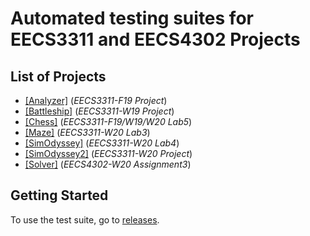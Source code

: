 # Automated testing suites for EECS3311 and EECS4302 Projects

## List of Projects

* [[Analyzer]](/Analyzer) (*EECS3311-F19 Project*)
* [[Battleship]](/Battleship) (*EECS3311-W19 Project*)
* [[Chess]](/Chess) (*EECS3311-F19/W19/W20 Lab5*)
* [[Maze]](/Maze) (*EECS3311-W20 Lab3*)
* [[SimOdyssey]](/SimOdyssey) (*EECS3311-W20 Lab4*)
* [[SimOdyssey2]](/SimOdyssey2) (*EECS3311-W20 Project*)
* [[Solver]](/Solver) (*EECS4302-W20 Assignment3*)

## Getting Started

To use the test suite, go to [releases](https://github.com/MaxsLi/EECS3311AutomatedTesting/releases).
